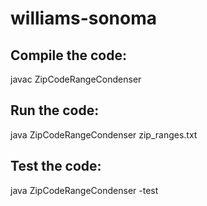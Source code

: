# williams-sonoma

## Compile the code:
javac ZipCodeRangeCondenser

## Run the code:
java ZipCodeRangeCondenser zip_ranges.txt

## Test the code:
java ZipCodeRangeCondenser -test
